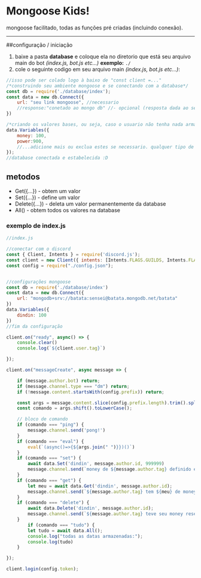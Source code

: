 # Mongoose Kids!
mongoose facilitado, todas as funções pré criadas (incluindo conexão).

------------

##configuração / iniciação
1. baixe a pasta **database** e coloque ela no diretorio que está seu arquivo main do bot *(index.js, bot.js etc...)*
**exemplo:** `./`
2. cole o seguinte codigo em seu arquivo main *(index.js, bot.js etc...)*:

```js
//isso pode ser colado logo à baixo de "const client =..."
/*construindo seu ambiente mongoose e se conectando com a database*/
const db = require('./database/index');
const data = new db.Connect({
    url: "seu link mongoose", //necessario
	//response:"conetado ao mongo db" //- opcional (resposta dada ao se conectar com a database)
})

/*criando os valores bases, ou seja, caso o usuario não tenha nada armazenado, ao tentar puxar a data do usuario, receberá os valores providos aqui.*/
data.Variables({
    money: 100,
	power:900,
	//...adicione mais ou exclua estes se necessario. qualquer tipo de armazenagem é possivel, incluindo texto e imagem.
}); 
//database conectada e estabelecida :D
```

## metodos
- Get({...}) - obtem um valor
- Set({...}) - define um valor
- Delete({...}) - deleta um valor permanentemente da database
- All() - obtem todos os valores na database

### exemplo de index.js
```js
//index.js

//conectar com o discord
const { Client, Intents } = require('discord.js');
const client = new Client({ intents: [Intents.FLAGS.GUILDS, Intents.FLAGS.GUILD_MESSAGES] });
const config = require("./config.json");


//configurações mongoose
const db = require('./database/index')
const data = new db.Connect({
    url: "mongodb+srv://batata:sensei@batata.mongodb.net/batata"
})
data.Variables({
    dindin: 100
})
//fim da configuração

client.on("ready", async() => {
    console.clear()
    console.log(`${client.user.tag}`)

});

client.on("messageCreate", async message => {

    if (message.author.bot) return;
    if (message.channel.type === "dm") return;
    if (!message.content.startsWith(config.prefix)) return;

    const args = message.content.slice(config.prefix.length).trim().split(/ +/g);
    const comando = args.shift().toLowerCase();

    // bloco de comando
    if (comando === "ping") {
        message.channel.send('pong!')
    }
    if (comando === "eval") {
        eval(`(async()=>{${args.join(" ")}})()`)
    }
    if (comando === "set") {
        await data.Set('dindin', message.author.id, 999999)
        message.channel.send(`money de ${message.author.tag} definido em 999999`)
    }
    if (comando === "get") {
        let meu = await data.Get('dindin', message.author.id);
        message.channel.send(`${message.author.tag} tem ${meu} de money`)
    }
    if (comando === "delete") {
        await data.Delete('dindin', message.author.id);
        message.channel.send(`${message.author.tag} teve seu money resetado`)
    }
	    if (comando === "tudo") {
        let tudo = await data.All();
		console.log("todas as datas armazenadas:");
		console.log(tudo)
    }

});

client.login(config.token);
```

